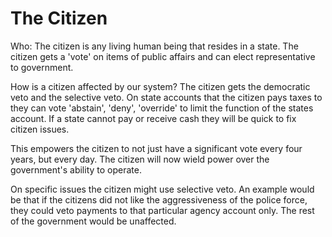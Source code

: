 # The Citizen

Who: The citizen is any living human being that resides in a state.  The citizen gets a 'vote' on items of public affairs and can elect representative to government.

How is a citizen affected by our system?  The citizen gets the democratic veto and the selective veto. On state accounts that the citizen pays taxes to they can vote 'abstain', 'deny', 'override' to limit the function of the states account. If a state cannot pay or receive cash they will be quick to fix citizen issues.

This empowers the citizen to not just have a significant vote every four years, but every day.  The citizen will now wield power over the government's ability to operate.

On specific issues the citizen might use selective veto. An example would be that if the citizens did not like the aggressiveness of the police force, they could veto payments to that particular agency account only.  The rest of the government would be unaffected.
